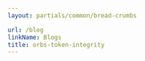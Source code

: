 ```yaml
---
layout: partials/common/bread-crumbs

url: /blog
linkName: Blogs
title: orbs-token-integrity
---
```

